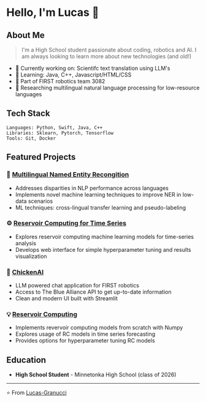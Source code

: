 # Hello, I'm Lucas 👋

## About Me
> I'm a High School student passionate about coding, robotics and AI. I am always looking to learn more about new technologies (and old!)

- 🔭 Currently working on: Scientifc text translation using LLM's
- 🌱 Learning: Java, C++, Javascript/HTML/CSS
- 🤖 Part of FIRST robotics team 3082
- 📃 Researching multilingual natural language processing for low-resource languages

## Tech Stack
```
Languages: Python, Swift, Java, C++
Libraries: Sklearn, Pytorch, Tensorflow
Tools: Git, Docker
```

## Featured Projects

### 🧠 [Multilingual Named Entity Recongition](https://github.com/Lucas-Granucci/MULTI-NER)
- Addresses disparities in NLP performance across languages
- Implements novel machine learning techniques to improve NER in low-data scenarios
- ML techniques: cross-lingual transfer learning and pseudo-labeling

### ⚙️ [Reservoir Computing for Time Series](https://github.com/Lucas-Granucci/reservoir-computing)
- Explores reservoir computing machine learning models for time-series analysis
- Develops web interface for simple hyperparameter tuning and results visualization

### 🚀 [ChickenAI](https://github.com/Lucas-Granucci/ChickenAI)
- LLM powered chat application for FIRST robotics
- Access to The Blue Alliance API to get up-to-date information
- Clean and modern UI built with Streamlit 

### 💡 [Reservoir Computing](https://github.com/Lucas-Granucci/reservoir-computing)
- Implements revervoir computing models from scratch with Numpy
- Explores usage of RC models in time series forecasting
- Provides options for hyperparameter tuning RC models

## Education
- **High School Student** - Minnetonka High School (class of 2026)

---

⭐️ From [Lucas-Granucci](https://github.com/Lucas-Granucci)
